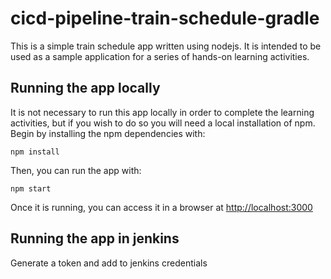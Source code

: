 # cicd-pipeline-train-schedule-gradle

This is a simple train schedule app written using nodejs. It is intended to be used as a sample application for a series of hands-on learning activities.

## Running the app locally

It is not necessary to run this app locally in order to complete the learning activities, but if you wish to do so you will need a local installation of npm. Begin by installing the npm dependencies with:

    npm install

Then, you can run the app with:

    npm start

Once it is running, you can access it in a browser at [http://localhost:3000](http://localhost:3000)

## Running the app in jenkins

Generate a token and add to jenkins credentials 
